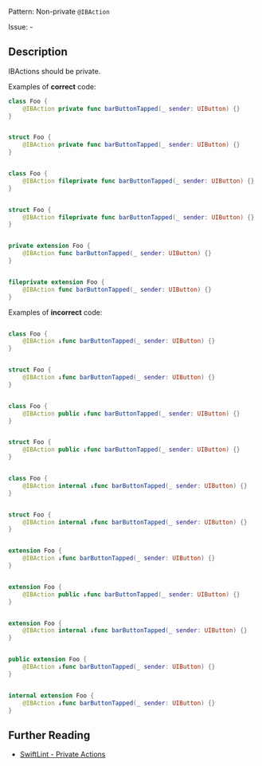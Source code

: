 Pattern: Non-private `@IBAction`

Issue: -

## Description

IBActions should be private.

Examples of **correct** code:
```swift
class Foo {
	@IBAction private func barButtonTapped(_ sender: UIButton) {}
}


struct Foo {
	@IBAction private func barButtonTapped(_ sender: UIButton) {}
}


class Foo {
	@IBAction fileprivate func barButtonTapped(_ sender: UIButton) {}
}


struct Foo {
	@IBAction fileprivate func barButtonTapped(_ sender: UIButton) {}
}


private extension Foo {
	@IBAction func barButtonTapped(_ sender: UIButton) {}
}


fileprivate extension Foo {
	@IBAction func barButtonTapped(_ sender: UIButton) {}
}

```
Examples of **incorrect** code:
```swift

class Foo {
	@IBAction ↓func barButtonTapped(_ sender: UIButton) {}
}


struct Foo {
	@IBAction ↓func barButtonTapped(_ sender: UIButton) {}
}


class Foo {
	@IBAction public ↓func barButtonTapped(_ sender: UIButton) {}
}


struct Foo {
	@IBAction public ↓func barButtonTapped(_ sender: UIButton) {}
}


class Foo {
	@IBAction internal ↓func barButtonTapped(_ sender: UIButton) {}
}


struct Foo {
	@IBAction internal ↓func barButtonTapped(_ sender: UIButton) {}
}


extension Foo {
	@IBAction ↓func barButtonTapped(_ sender: UIButton) {}
}


extension Foo {
	@IBAction public ↓func barButtonTapped(_ sender: UIButton) {}
}


extension Foo {
	@IBAction internal ↓func barButtonTapped(_ sender: UIButton) {}
}


public extension Foo {
	@IBAction ↓func barButtonTapped(_ sender: UIButton) {}
}


internal extension Foo {
	@IBAction ↓func barButtonTapped(_ sender: UIButton) {}
}

```

## Further Reading

* [SwiftLint - Private Actions](https://github.com/realm/SwiftLint/blob/master/Rules.md#private-actions)